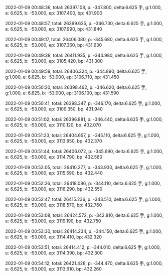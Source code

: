 2022-01-09 00:48:36, total: 26397.108, p: -347.800, delta:6.625 手, g:1.000, e: 6.625, b: -53.000, ep: 3107.400, bp: 431.900

2022-01-09 00:48:57, total: 26399.635, p: -346.730, delta:6.625 手, g:1.000, e: 6.625, b: -53.000, ep: 3107.990, bp: 431.840

2022-01-09 00:49:17, total: 26406.080, p: -345.680, delta:6.625 手, g:1.000, e: 6.625, b: -53.000, ep: 3107.360, bp: 431.630

2022-01-09 00:49:38, total: 26411.935, p: -344.980, delta:6.625 手, g:1.000, e: 6.625, b: -53.000, ep: 3105.420, bp: 431.300

2022-01-09 00:49:59, total: 26406.324, p: -344.890, delta:6.625 手, g:1.000, e: 6.625, b: -53.000, ep: 3106.710, bp: 431.450

2022-01-09 00:50:20, total: 26398.462, p: -346.620, delta:6.625 手, g:1.000, e: 6.625, b: -53.000, ep: 3106.100, bp: 431.590

2022-01-09 00:50:41, total: 26398.347, p: -346.170, delta:6.625 手, g:1.000, e: 6.625, b: -53.000, ep: 3109.350, bp: 431.940

2022-01-09 00:51:02, total: 26396.881, p: -346.440, delta:6.625 手, g:1.000, e: 6.625, b: -53.000, ep: 3110.120, bp: 432.070

2022-01-09 00:51:23, total: 26404.657, p: -345.110, delta:6.625 手, g:1.000, e: 6.625, b: -53.000, ep: 3113.850, bp: 432.370

2022-01-09 00:51:44, total: 26406.072, p: -345.690, delta:6.625 手, g:1.000, e: 6.625, b: -53.000, ep: 3114.790, bp: 432.560

2022-01-09 00:52:05, total: 26410.277, p: -343.930, delta:6.625 手, g:1.000, e: 6.625, b: -53.000, ep: 3115.590, bp: 432.440

2022-01-09 00:52:26, total: 26418.086, p: -344.110, delta:6.625 手, g:1.000, e: 6.625, b: -53.000, ep: 3116.290, bp: 432.550

2022-01-09 00:52:47, total: 26415.236, p: -343.510, delta:6.625 手, g:1.000, e: 6.625, b: -53.000, ep: 3118.570, bp: 432.760

2022-01-09 00:53:08, total: 26424.572, p: -342.810, delta:6.625 手, g:1.000, e: 6.625, b: -53.000, ep: 3119.190, bp: 432.750

2022-01-09 00:53:30, total: 26414.234, p: -344.150, delta:6.625 手, g:1.000, e: 6.625, b: -53.000, ep: 3114.410, bp: 432.320

2022-01-09 00:53:51, total: 26414.412, p: -344.010, delta:6.625 手, g:1.000, e: 6.625, b: -53.000, ep: 3114.390, bp: 432.300

2022-01-09 00:54:12, total: 26421.428, p: -344.470, delta:6.625 手, g:1.000, e: 6.625, b: -53.000, ep: 3113.610, bp: 432.260